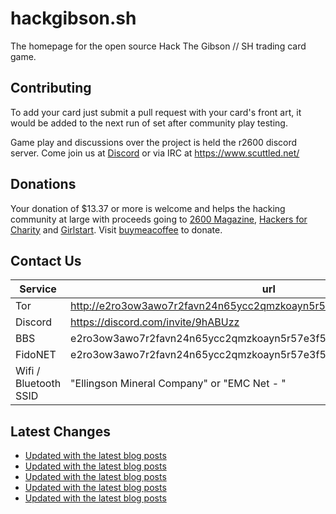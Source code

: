 # hackgibson.sh
The homepage for the open source Hack The Gibson // SH trading card game.


## Contributing

To add your card just submit a pull request with your card's front art, it would be added to the next run of set after community play testing.

Game play and discussions over the project is held the r2600 discord server. Come join us at [Discord](https://discord.com/invite/9hABUzz) or via IRC at https://www.scuttled.net/


## Donations

Your donation of $13.37 or more is welcome and helps the hacking community at large with proceeds going to [2600 Magazine](https://2600.com/), [Hackers for Charity](https://hackersforcharity.org) and [Girlstart](https://girlstart.org).  Visit [buymeacoffee](https://www.buymeacoffee.com/hackgibson.sh) to donate.


## Contact Us

Service | url
-|-
Tor | http://e2ro3ow3awo7r2favn24n65ycc2qmzkoayn5r57e3f56nvjwdcgg32ad.onion
Discord | https://discord.com/invite/9hABUzz
BBS | e2ro3ow3awo7r2favn24n65ycc2qmzkoayn5r57e3f56nvjwdcgg32ad.onion:23
FidoNET | e2ro3ow3awo7r2favn24n65ycc2qmzkoayn5r57e3f56nvjwdcgg32ad.onion:24554
Wifi / Bluetooth SSID | "Ellingson Mineral Company" or "EMC Net - <fidonet address>"

## Latest Changes
<!-- BLOG-POST-LIST:START -->
- [Updated with the latest blog posts](https://github.com/DFW2600/hackgibson.sh/commit/2f8e0061d1288a0ea11f5fc838f3463045d3ec33)
- [Updated with the latest blog posts](https://github.com/DFW2600/hackgibson.sh/commit/aec15b2aeb3885fcd9fc1a12491c4e7de0c4f6ab)
- [Updated with the latest blog posts](https://github.com/DFW2600/hackgibson.sh/commit/b81f95d1909a61da34b03362dc36e519402d43fa)
- [Updated with the latest blog posts](https://github.com/DFW2600/hackgibson.sh/commit/8edeaf0e60bbbde0ae029d9a64a9505f32c8c836)
- [Updated with the latest blog posts](https://github.com/DFW2600/hackgibson.sh/commit/37dbceb1d8bb0a7d4b4af8d7600ff75780521168)
<!-- BLOG-POST-LIST:END -->
